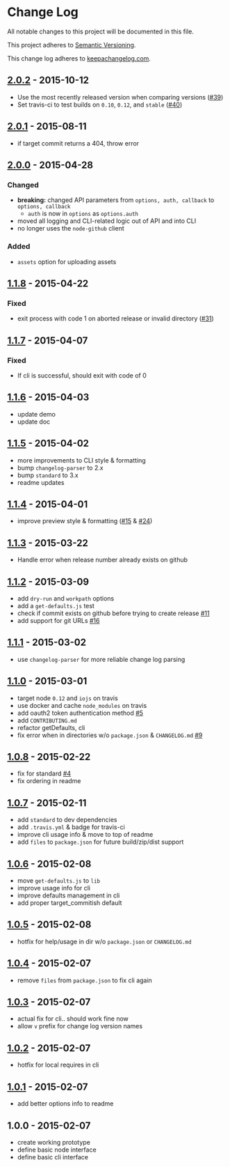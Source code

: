 # Change Log

All notable changes to this project will be documented in this file.

This project adheres to [Semantic Versioning](http://semver.org/).

This change log adheres to [keepachangelog.com](http://keepachangelog.com).

## [2.0.2] - 2015-10-12

* Use the most recently released version when comparing versions ([#39](https://github.com/ngoldman/gh-release/pull/39))
* Set travis-ci to test builds on `0.10`, `0.12`, and `stable` ([#40](https://github.com/ngoldman/gh-release/pull/40))

## [2.0.1] - 2015-08-11

* if target commit returns a 404, throw error

## [2.0.0] - 2015-04-28

### Changed

* **breaking:** changed API parameters from `options, auth, callback` to `options, callback`
  * `auth` is now in `options` as `options.auth`
* moved all logging and CLI-related logic out of API and into CLI
* no longer uses the `node-github` client

### Added

* `assets` option for uploading assets

## [1.1.8] - 2015-04-22

### Fixed

* exit process with code 1 on aborted release or invalid directory ([#31](https://github.com/ngoldman/gh-release/issues/31))

## [1.1.7] - 2015-04-07

### Fixed

* If cli is successful, should exit with code of 0

## [1.1.6] - 2015-04-03

* update demo
* update doc

## [1.1.5] - 2015-04-02

* more improvements to CLI style & formatting
* bump `changelog-parser` to 2.x
* bump `standard` to 3.x
* readme updates

## [1.1.4] - 2015-04-01

* improve preview style & formatting ([#15](https://github.com/ngoldman/gh-release/issues/15) & [#24](https://github.com/ngoldman/gh-release/pull/24))

## [1.1.3] - 2015-03-22

* Handle error when release number already exists on github

## [1.1.2] - 2015-03-09

* add `dry-run` and `workpath` options
* add a `get-defaults.js` test
* check if commit exists on github before trying to create release [#11](https://github.com/ngoldman/gh-release/issues/11)
* add support for git URLs [#16](https://github.com/ngoldman/gh-release/issues/16)

## [1.1.1] - 2015-03-02

* use `changelog-parser` for more reliable change log parsing

## [1.1.0] - 2015-03-01

* target node `0.12` and `iojs` on travis
* use docker and cache `node_modules` on travis
* add oauth2 token authentication method [#5](https://github.com/ngoldman/gh-release/issues/5)
* add `CONTRIBUTING.md`
* refactor getDefaults, cli
* fix error when in directories w/o `package.json` & `CHANGELOG.md` [#9](https://github.com/ngoldman/gh-release/issues/9)

## [1.0.8] - 2015-02-22

* fix for standard [#4](https://github.com/ngoldman/gh-release/issues/4)
* fix ordering in readme

## [1.0.7] - 2015-02-11

* add `standard` to dev dependencies
* add `.travis.yml` & badge for travis-ci
* improve cli usage info & move to top of readme
* add `files` to `package.json` for future build/zip/dist support

## [1.0.6] - 2015-02-08

* move `get-defaults.js` to `lib`
* improve usage info for cli
* improve defaults management in cli
* add proper target_commitish default

## [1.0.5] - 2015-02-08

* hotfix for help/usage in dir w/o `package.json` or `CHANGELOG.md`

## [1.0.4] - 2015-02-07

* remove `files` from `package.json` to fix cli again

## [1.0.3] - 2015-02-07

* actual fix for cli.. should work fine now
* allow `v` prefix for change log version names

## [1.0.2] - 2015-02-07

* hotfix for local requires in cli

## [1.0.1] - 2015-02-07

* add better options info to readme

## 1.0.0 - 2015-02-07

* create working prototype
* define basic node interface
* define basic cli interface

[2.0.2]: https://github.com/ngoldman/gh-release/compare/v2.0.1...v2.0.2
[2.0.1]: https://github.com/ngoldman/gh-release/compare/v2.0.0...v2.0.1
[2.0.0]: https://github.com/ngoldman/gh-release/compare/v1.1.8...v2.0.0
[1.1.8]: https://github.com/ngoldman/gh-release/compare/v1.1.7...v1.1.8
[1.1.7]: https://github.com/ngoldman/gh-release/compare/v1.1.6...v1.1.7
[1.1.6]: https://github.com/ngoldman/gh-release/compare/v1.1.5...v1.1.6
[1.1.5]: https://github.com/ngoldman/gh-release/compare/v1.1.4...v1.1.5
[1.1.4]: https://github.com/ngoldman/gh-release/compare/v1.1.3...v1.1.4
[1.1.3]: https://github.com/ngoldman/gh-release/compare/v1.1.2...v1.1.3
[1.1.2]: https://github.com/ngoldman/gh-release/compare/v1.1.1...v1.1.2
[1.1.1]: https://github.com/ngoldman/gh-release/compare/v1.1.0...v1.1.1
[1.1.0]: https://github.com/ngoldman/gh-release/compare/v1.0.8...v1.1.0
[1.0.8]: https://github.com/ngoldman/gh-release/compare/v1.0.7...v1.0.8
[1.0.7]: https://github.com/ngoldman/gh-release/compare/v1.0.6...v1.0.7
[1.0.6]: https://github.com/ngoldman/gh-release/compare/v1.0.5...v1.0.6
[1.0.5]: https://github.com/ngoldman/gh-release/compare/v1.0.4...v1.0.5
[1.0.4]: https://github.com/ngoldman/gh-release/compare/v1.0.3...v1.0.4
[1.0.3]: https://github.com/ngoldman/gh-release/compare/v1.0.2...v1.0.3
[1.0.2]: https://github.com/ngoldman/gh-release/compare/v1.0.1...v1.0.2
[1.0.1]: https://github.com/ngoldman/gh-release/compare/v1.0.0...v1.0.1
